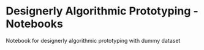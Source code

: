 # Designerly Algorithmic Prototyping - Notebooks
Notebook for designerly algorithmic prototyping with dummy dataset
